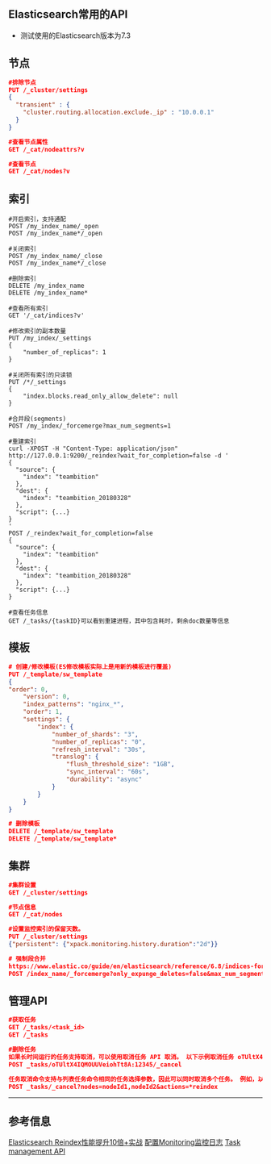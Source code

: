 ## Elasticsearch常用的API
* 测试使用的Elasticsearch版本为7.3
## 节点
```json
#排除节点
PUT /_cluster/settings
{
  "transient" : {
    "cluster.routing.allocation.exclude._ip" : "10.0.0.1"
  }
}

#查看节点属性
GET /_cat/nodeattrs?v

#查看节点
GET /_cat/nodes?v
```

## 索引
```shell
#开启索引，支持通配
POST /my_index_name/_open
POST /my_index_name*/_open

#关闭索引
POST /my_index_name/_close
POST /my_index_name*/_close

#删除索引
DELETE /my_index_name
DELETE /my_index_name*

#查看所有索引
GET '/_cat/indices?v'

#修改索引的副本数量
PUT /my_index/_settings
{
    "number_of_replicas": 1
}

#关闭所有索引的只读锁
PUT /*/_settings
{
    "index.blocks.read_only_allow_delete": null
}

#合并段(segments)
POST /my_index/_forcemerge?max_num_segments=1

#重建索引
curl -XPOST -H "Content-Type: application/json" http://127.0.0.1:9200/_reindex?wait_for_completion=false -d '
{
  "source": {
    "index": "teambition"
  },
  "dest": {
    "index": "teambition_20180328"
  },
  "script": {...}
}
'
POST /_reindex?wait_for_completion=false
{
  "source": {
    "index": "teambition"
  },
  "dest": {
    "index": "teambition_20180328"
  },
  "script": {...}
}

#查看任务信息
GET /_tasks/{taskID}可以看到重建进程，其中包含耗时，剩余doc数量等信息
```
## 模板
```json
# 创建/修改模板(ES修改模板实际上是用新的模板进行覆盖)
PUT /_template/sw_template
{
"order": 0,
    "version": 0,
    "index_patterns": "nginx_*",
    "order": 1,
    "settings": {
        "index": {
            "number_of_shards": "3",
            "number_of_replicas": "0",
            "refresh_interval": "30s",
            "translog": {
                "flush_threshold_size": "1GB",
                "sync_interval": "60s",
                "durability": "async"
            }
        }
    }
}

# 删除模板
DELETE /_template/sw_template
DELETE /_template/sw_template*

```
## 集群
```json
#集群设置
GET /_cluster/settings

#节点信息
GET /_cat/nodes

#设置监控索引的保留天数。
PUT /_cluster/settings
{"persistent": {"xpack.monitoring.history.duration":"2d"}}

# 强制段合并
https://www.elastic.co/guide/en/elasticsearch/reference/6.8/indices-forcemerge.html
POST /index_name/_forcemerge?only_expunge_deletes=false&max_num_segments=1&flush=true
```
## 管理API
```json
#获取任务
GET /_tasks/<task_id>
GET /_tasks

#删除任务
如果长时间运行的任务支持取消，可以使用取消任务 API 取消。 以下示例取消任务 oTUltX4IQMOUUVeiohTt8A:12345：
POST _tasks/oTUltX4IQMOUUVeiohTt8A:12345/_cancel

任务取消命令支持与列表任务命令相同的任务选择参数，因此可以同时取消多个任务。 例如，以下命令将取消在节点 nodeId1 和 nodeId2 上运行的所有重新索引任务。
POST _tasks/_cancel?nodes=nodeId1,nodeId2&actions=*reindex
```
---
## 参考信息
[Elasticsearch Reindex性能提升10倍+实战](https://blog.csdn.net/laoyang360/article/details/81589459)
[配置Monitoring监控日志](https://www.alibabacloud.com/help/zh/doc-detail/68017.htm)
[Task management API](https://www.elastic.co/guide/en/elasticsearch/reference/current/tasks.html)